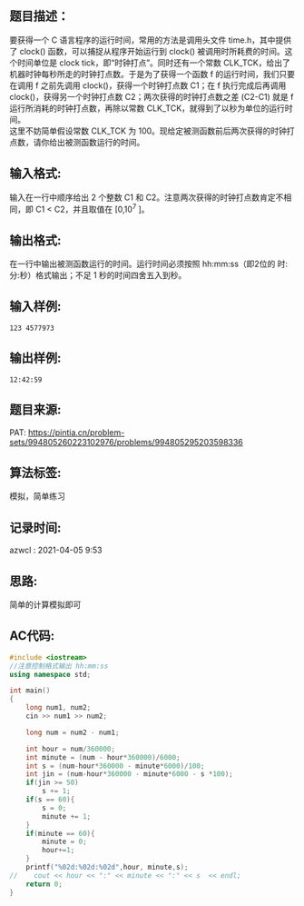 ## 题目描述：
要获得一个 C 语言程序的运行时间，常用的方法是调用头文件 time.h，其中提供了 clock() 函数，可以捕捉从程序开始运行到 clock() 被调用时所耗费的时间。这个时间单位是 clock tick，即“时钟打点”。同时还有一个常数 CLK_TCK，给出了机器时钟每秒所走的时钟打点数。于是为了获得一个函数 f 的运行时间，我们只要在调用 f 之前先调用 clock()，获得一个时钟打点数 C1；在 f 执行完成后再调用 clock()，获得另一个时钟打点数 C2；两次获得的时钟打点数之差 (C2-C1) 就是 f 运行所消耗的时钟打点数，再除以常数 CLK_TCK，就得到了以秒为单位的运行时间。  
这里不妨简单假设常数 CLK_TCK 为 100。现给定被测函数前后两次获得的时钟打点数，请你给出被测函数运行的时间。  

## 输入格式:
输入在一行中顺序给出 2 个整数 C1 和 C2。注意两次获得的时钟打点数肯定不相同，即 C1 < C2，并且取值在 [0,10<sup>​7</sup> ]。  

## 输出格式:
在一行中输出被测函数运行的时间。运行时间必须按照 hh:mm:ss（即2位的 时:分:秒）格式输出；不足 1 秒的时间四舍五入到秒。  

## 输入样例:
```
123 4577973
```

## 输出样例:
```
12:42:59
```

## 题目来源:
PAT: https://pintia.cn/problem-sets/994805260223102976/problems/994805295203598336

## 算法标签:
模拟，简单练习  

## 记录时间:
azwcl : 2021-04-05 9:53

## 思路:
简单的计算模拟即可

## AC代码:
```cpp
#include <iostream>
//注意控制格式输出 hh:mm:ss
using namespace std;

int main()
{
    long num1, num2;
    cin >> num1 >> num2;

    long num = num2 - num1;

    int hour = num/360000;
    int minute = (num - hour*360000)/6000;
    int s = (num-hour*360000 - minute*6000)/100;
    int jin = (num-hour*360000 - minute*6000 - s *100);
    if(jin >= 50)
        s += 1;
    if(s == 60){
        s = 0;
        minute += 1;
    }
    if(minute == 60){
        minute = 0;
        hour+=1;
    }
    printf("%02d:%02d:%02d",hour, minute,s);
//    cout << hour << ":" << minute << ":" << s  << endl;
    return 0;
}
```